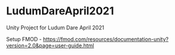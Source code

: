 # LudumDareApril2021
 Unity Project for Ludum Dare April 2021
 
 
 Setup FMOD - https://fmod.com/resources/documentation-unity?version=2.0&page=user-guide.html
 
 